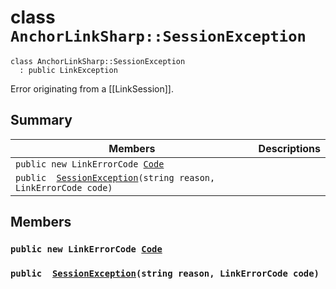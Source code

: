 # class `AnchorLinkSharp::SessionException` 

```
class AnchorLinkSharp::SessionException
  : public LinkException
```

Error originating from a [[LinkSession]].

## Summary

 Members                        | Descriptions                                
--------------------------------|---------------------------------------------
`public new LinkErrorCode `[`Code`](#class_anchor_link_sharp_1_1_session_exception_1af59a16bcca69e33f114ed1195576418a) | 
`public  `[`SessionException`](#class_anchor_link_sharp_1_1_session_exception_1ae434328bcdb7a4fa302908a77f200c02)`(string reason, LinkErrorCode code)` | 

## Members

### `public new LinkErrorCode `[`Code`](#class_anchor_link_sharp_1_1_session_exception_1af59a16bcca69e33f114ed1195576418a) 

### `public  `[`SessionException`](#class_anchor_link_sharp_1_1_session_exception_1ae434328bcdb7a4fa302908a77f200c02)`(string reason, LinkErrorCode code)` 

